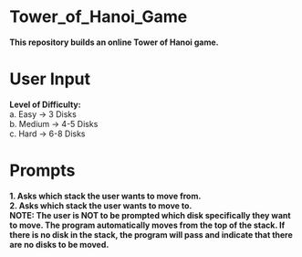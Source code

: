 # Tower_of_Hanoi_Game
**This repository builds an online Tower of Hanoi game.**

# User Input
**Level of Difficulty:** <br />
     a. Easy -> 3 Disks <br />
     b. Medium -> 4-5 Disks <br />
     c. Hard -> 6-8 Disks <br />

# Prompts
**1. Asks which stack the user wants to move from.** <br /> 
**2. Asks which stack the user wants to move to.** <br />
**NOTE: The user is NOT to be prompted which disk specifically they want to move. The program automatically moves from the top of the stack. If there is no disk in the stack, the program will pass and indicate that there are no disks to be moved.**
